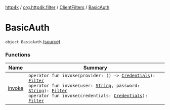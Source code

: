 [http4k](../../../index.md) / [org.http4k.filter](../../index.md) / [ClientFilters](../index.md) / [BasicAuth](./index.md)

# BasicAuth

`object BasicAuth` [(source)](https://github.com/http4k/http4k/blob/master/http4k-core/src/main/kotlin/org/http4k/filter/ClientFilters.kt#L66)

### Functions

| Name | Summary |
|---|---|
| [invoke](invoke.md) | `operator fun invoke(provider: () -> `[`Credentials`](../../../org.http4k.core/-credentials/index.md)`): `[`Filter`](../../../org.http4k.core/-filter/index.md)<br>`operator fun invoke(user: `[`String`](https://kotlinlang.org/api/latest/jvm/stdlib/kotlin/-string/index.html)`, password: `[`String`](https://kotlinlang.org/api/latest/jvm/stdlib/kotlin/-string/index.html)`): `[`Filter`](../../../org.http4k.core/-filter/index.md)<br>`operator fun invoke(credentials: `[`Credentials`](../../../org.http4k.core/-credentials/index.md)`): `[`Filter`](../../../org.http4k.core/-filter/index.md) |
